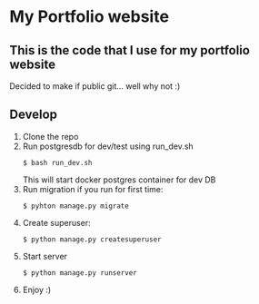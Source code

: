 # My Portfolio website

## This is the code that I use for my portfolio website

Decided to make if public git... well why not :) 

## Develop

1. Clone the repo
2. Run postgresdb for dev/test using run_dev.sh
    ```shell
    $ bash run_dev.sh
    ```
    This will start docker postgres container for dev DB
3. Run migration if you run for first time:
    ```shell
    $ pyhton manage.py migrate
    ```
4. Create superuser:
    ```shell
    $ python manage.py createsuperuser
    ```
5. Start server
    ```shell
    $ python manage.py runserver
    ```
6. Enjoy :)
